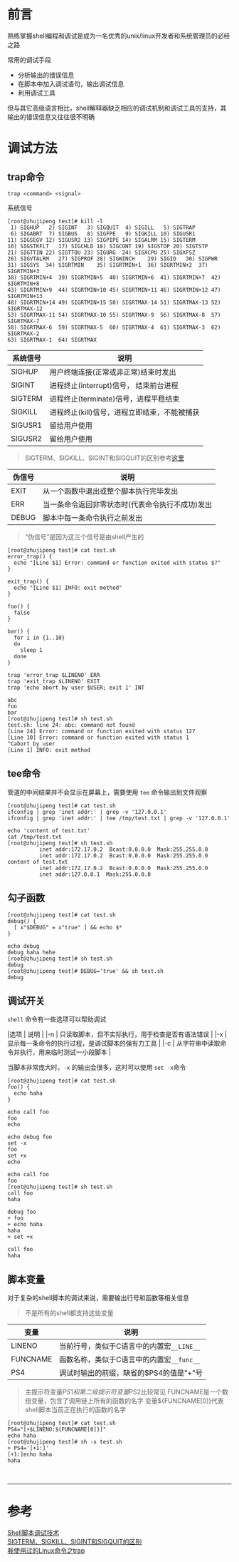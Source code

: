 # 前言
熟练掌握shell编程和调试是成为一名优秀的unix/linux开发者和系统管理员的必经之路

常用的调试手段
- 分析输出的错误信息
- 在脚本中加入调试语句，输出调试信息
- 利用调试工具


但与其它高级语言相比，shell解释器缺乏相应的调试机制和调试工具的支持，其输出的错误信息又往往很不明确



# 调试方法
## trap命令
```
trap <command> <signal>
```

系统信号
```
[root@zhujipeng test]# kill -l
 1) SIGHUP	 2) SIGINT	 3) SIGQUIT	 4) SIGILL	 5) SIGTRAP
 6) SIGABRT	 7) SIGBUS	 8) SIGFPE	 9) SIGKILL	10) SIGUSR1
11) SIGSEGV	12) SIGUSR2	13) SIGPIPE	14) SIGALRM	15) SIGTERM
16) SIGSTKFLT	17) SIGCHLD	18) SIGCONT	19) SIGSTOP	20) SIGTSTP
21) SIGTTIN	22) SIGTTOU	23) SIGURG	24) SIGXCPU	25) SIGXFSZ
26) SIGVTALRM	27) SIGPROF	28) SIGWINCH	29) SIGIO	30) SIGPWR
31) SIGSYS	34) SIGRTMIN	35) SIGRTMIN+1	36) SIGRTMIN+2	37) SIGRTMIN+3
38) SIGRTMIN+4	39) SIGRTMIN+5	40) SIGRTMIN+6	41) SIGRTMIN+7	42) SIGRTMIN+8
43) SIGRTMIN+9	44) SIGRTMIN+10	45) SIGRTMIN+11	46) SIGRTMIN+12	47) SIGRTMIN+13
48) SIGRTMIN+14	49) SIGRTMIN+15	50) SIGRTMAX-14	51) SIGRTMAX-13	52) SIGRTMAX-12
53) SIGRTMAX-11	54) SIGRTMAX-10	55) SIGRTMAX-9	56) SIGRTMAX-8	57) SIGRTMAX-7
58) SIGRTMAX-6	59) SIGRTMAX-5	60) SIGRTMAX-4	61) SIGRTMAX-3	62) SIGRTMAX-2
63) SIGRTMAX-1	64) SIGRTMAX
```

|系统信号 | 说明|
|--- |--- |
|SIGHUP | 用户终端连接(正常或非正常)结束时发出 |
|SIGINT | 进程终止(interrupt)信号， 结束前台进程 |
|SIGTERM | 进程终止(terminate)信号，进程平稳结束 |
|SIGKILL | 进程终止(kill)信号，进程立即结束，不能被捕获 |
|SIGUSR1 | 留给用户使用 |
|SIGUSR2 | 留给用户使用 |
> SIGTERM、SIGKILL、SIGINT和SIGQUIT的区别参考[这里][2]


|伪信号 | 说明 |
|--- |--- |
|EXIT | 从一个函数中退出或整个脚本执行完毕发出 |
|ERR | 当一条命令返回非零状态时(代表命令执行不成功)发出 |
|DEBUG | 脚本中每一条命令执行之前发出 |
> “伪信号”是因为这三个信号是由shell产生的

```
[root@zhujipeng test]# cat test.sh
error_trap() {
  echo "[Line $1] Error: command or function exited with status $?"
}

exit_trap() {
  echo "[Line $1] INFO: exit method"
}

foo() {
  false
}

bar() {
  for i in {1..10}
  do
    sleep 1
  done
}

trap 'error_trap $LINENO' ERR
trap 'exit_trap $LINENO' EXIT
trap 'echo abort by user $USER; exit 1' INT

abc
foo
bar
[root@zhujipeng test]# sh test.sh
test.sh: line 24: abc: command not found
[Line 24] Error: command or function exited with status 127
[Line 10] Error: command or function exited with status 1
^Cabort by user
[Line 1] INFO: exit method
```


## tee命令
管道的中间结果并不会显示在屏幕上，需要使用 `tee` 命令输出到文件观察

```
[root@zhujipeng test]# cat test.sh
ifconfig | grep 'inet addr:' | grep -v '127.0.0.1'
ifconfig | grep 'inet addr:' | tee /tmp/test.txt | grep -v '127.0.0.1'

echo 'content of test.txt'
cat /tmp/test.txt
[root@zhujipeng test]# sh test.sh
          inet addr:172.17.0.2  Bcast:0.0.0.0  Mask:255.255.0.0
          inet addr:172.17.0.2  Bcast:0.0.0.0  Mask:255.255.0.0
content of test.txt
          inet addr:172.17.0.2  Bcast:0.0.0.0  Mask:255.255.0.0
          inet addr:127.0.0.1  Mask:255.0.0.0
```


## 勾子函数
```
[root@zhujipeng test]# cat test.sh
debug() {
  [ x"$DEBUG" = x"true" ] && echo $*
}

echo debug
debug haha hehe
[root@zhujipeng test]# sh test.sh
debug
[root@zhujipeng test]# DEBUG='true' && sh test.sh
debug
```


## 调试开关
`shell` 命令有一些选项可以帮助调试

|选项 | 说明 |
|-n | 只读取脚本，但不实际执行，用于检查是否有语法错误 |
|-x | 显示每一条命令的执行过程，是调试脚本的强有力工具 |
|-c | 从字符串中读取命令并执行，用来临时测试一小段脚本 |

当脚本非常庞大时，`-x` 的输出会很多，这时可以使用 `set -x`命令 
```
[root@zhujipeng test]# cat test.sh
foo() {
  echo haha
}

echo call foo
foo
echo

echo debug foo
set -x
foo
set +x
echo

echo call foo
foo
[root@zhujipeng test]# sh test.sh
call foo
haha

debug foo
+ foo
+ echo haha
haha
+ set +x

call foo
haha
```

## 脚本变量
对于复杂的shell脚本的调试来说，需要输出行号和函数等相关信息

> 不是所有的shell都支持这些变量

|变量 | 说明 |
|--- |--- |
|LINENO | 当前行号，类似于C语言中的内置宏`__LINE__` |
|FUNCNAME | 函数名称，类似于C语言中的内置宏`__func__` |
|PS4 | 调试时输出的前缀，缺省的$PS4的值是"+"号 |
> 主提示符变量$PS1和第二级提示符变量$PS2比较常见
> FUNCNAME是一个数组变量，包含了调用链上所有的函数的名字
> 变量${FUNCNAME[0]}代表shell脚本当前正在执行的函数的名字

```
[root@zhujipeng test]# cat test.sh
PS4="[+$LINENO:${FUNCNAME[0]}]"
echo haha
[root@zhujipeng test]# sh -x test.sh
+ PS4='[+1:]'
[+1:]echo haha
haha
```


<br/>

---

# 参考

[Shell脚本调试技术][1]  
[SIGTERM、SIGKILL、SIGINT和SIGQUIT的区别][2]  
[我使用过的Linux命令之trap][3]  

[1]: https://www.ibm.com/developerworks/cn/linux/l-cn-shell-debug/index.html
[2]: http://blog.csdn.net/dai_xiangjun/article/details/41871647
[3]: http://codingstandards.iteye.com/blog/836588